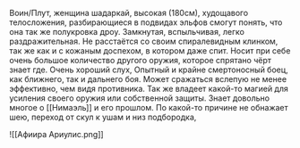 Воин/Плут, женщина шадаркай, высокая (180см), худощавого телосложения, разбирающиеся в подвидах эльфов смогут понять, что она так же полукровка дроу.
Замкнутая, вспыльчивая, легко раздражительная. 
Не расстаётся со своим спиралевидным клинком, так же как и с кожаным доспехом, в котором даже спит. Носит при себе очень большое количество другого оружия, которое спрятано чёрт знает где. 
Очень хороший слух,
Опытный и крайне смертоносный боец, как ближнего, так и дальнего боя. Может сражаться вслепую не менее эффективно, чем видя противника. 
Так же владеет какой-то магией для усиления своего оружия или собственной защиты.
Знает довольно многое о [[Нимаэль]] и его прошлом.
По какой-то причине не обнажает шею, переход от скул к ушам и низ подбородка,

![[Афиира Ариулис.png]]
